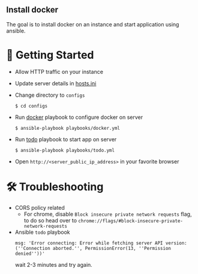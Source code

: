 ## Install docker
The goal is to install docker on an instance and start application using ansible.

# 🚀 Getting Started
- Allow HTTP traffic on your instance
- Update server details in [hosts.ini](inventory/hosts.ini)
- Change directory to `configs`
    ```shell
    $ cd configs
    ```
- Run [docker](playbooks/docker.yml) playbook to configure docker on server

    ```shell
    $ ansible-playbook playbooks/docker.yml
    ```
- Run [todo](playbooks/todo.yml) playbook to start app on server

    ```shell
    $ ansible-playbook playbooks/todo.yml
    ```
- Open `http://<server_public_ip_address>` in your favorite browser

# 🛠️ Troubleshooting

- CORS policy related
  - For chrome, disable `Block insecure private network requests` flag, to do so head over to `chrome://flags/#block-insecure-private-network-requests`
- Ansible `todo` playbook
  ```shell
  msg: 'Error connecting: Error while fetching server API version: (''Connection aborted.'', PermissionError(13, ''Permission denied''))'
  ```
  wait 2-3 minutes and try again.

